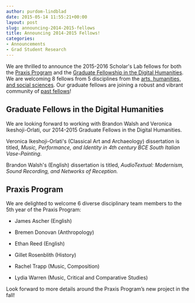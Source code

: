 ```yaml
---
author: purdom-lindblad
date: 2015-05-14 11:55:21+00:00
layout: post
slug: announcing-2014-2015-fellows
title: Announcing 2014-2015 Fellows!
categories:
- Announcements
- Grad Student Research
---
```


We are thrilled to announce the 2015-2016 Scholar's Lab fellows for both the [Praxis Program](http://praxis.scholarslab.org/) and the [Graduate Fellowship in the Digital Humanities](http://scholarslab.org/graduate-fellowships/). We are welcoming 8 fellows from 5 disciplines from the [arts, humanities, and social sciences](http://gsas.virginia.edu/). Our graduate fellows are joining a robust and vibrant community of [past fellows](http://scholarslab.org/people/)!










## Graduate Fellows in the Digital Humanities









We are looking forward to working with Brandon Walsh and Veronica Ikeshoji-Orlati, our 2014-2015 Graduate Fellows in the Digital Humanities.

Veronica Ikeshoji-Orlati's (Classical Art and Archaeology) dissertation is titled, _Music, Performance, and Identity in 4th century BCE South Italian Vase-Painting._

Brandon Walsh's (English) dissertation is titled, _AudioTextual: Modernism, Sound Recording, and Networks of Reception._









## Praxis Program







We are delighted to welcome 6 diverse disciplinary team members to the 5th year of the Praxis Program:





	
  * James Ascher (English)

	
  * Bremen Donovan (Anthropology)

	
  * Ethan Reed (English)

	
  * Gillet Rosenblith (History)

	
  * Rachel Trapp (Music, Composition)

	
  * Lydia Warren (Music, Critical and Comparative Studies)




Look forward to more details around the Praxis Program’s new project in the fall!
